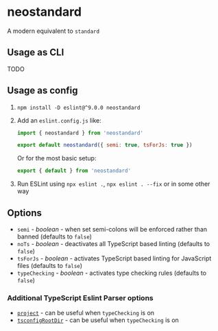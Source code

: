 # neostandard

A modern equivalent to `standard`

## Usage as CLI

TODO

## Usage as config

1. `npm install -D eslint@^9.0.0 neostandard`
2. Add an `eslint.config.js` like:

    ```js
    import { neostandard } from 'neostandard'

    export default neostandard({ semi: true, tsForJs: true })
    ```

    Or for the most basic setup:

    ```js
    export { default } from 'neostandard'
    ```

3. Run ESLint using `npx eslint .`, `npx eslint . --fix` or in some other way

## Options

* `semi` - _boolean_ - when set semi-colons will be enforced rather than banned (defaults to `false`)
* `noTs` - _boolean_ - deactivates all TypeScript based linting (defaults to `false`)
* `tsForJs` - _boolean_ - activates TypeScript based linting for JavaScript files (defaults to `false`)
* `typeChecking` - _boolean_ - activates type checking rules (defaults to `false`)

### Additional TypeScript Eslint Parser options

* [`project`](https://typescript-eslint.io/packages/parser/#project) - can be useful when `typeChecking` is on
* [`tsconfigRootDir`](https://typescript-eslint.io/packages/parser/#tsconfigrootdir) - can be useful when `typeChecking` is on
